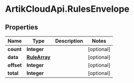 # ArtikCloudApi.RulesEnvelope

## Properties
Name | Type | Description | Notes
------------ | ------------- | ------------- | -------------
**count** | **Integer** |  | [optional] 
**data** | [**RuleArray**](RuleArray.md) |  | [optional] 
**offset** | **Integer** |  | [optional] 
**total** | **Integer** |  | [optional] 


